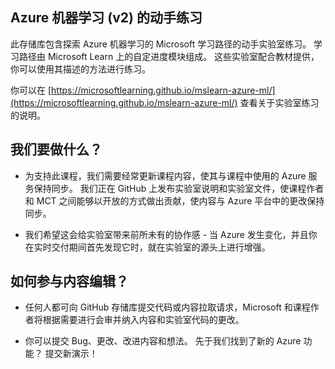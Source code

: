 ## Azure 机器学习 (v2) 的动手练习

此存储库包含探索 Azure 机器学习的 Microsoft 学习路径的动手实验室练习。 学习路径由 Microsoft Learn 上的自定进度模块组成。 这些实验室配合教材提供，你可以使用其描述的方法进行练习。

你可以在 [https://microsoftlearning.github.io/mslearn-azure-ml/](https://microsoftlearning.github.io/mslearn-azure-ml/) 查看关于实验室练习的说明。

## 我们要做什么？

- 为支持此课程，我们需要经常更新课程内容，使其与课程中使用的 Azure 服务保持同步。  我们正在 GitHub 上发布实验室说明和实验室文件，使课程作者和 MCT 之间能够以开放的方式做出贡献，使内容与 Azure 平台中的更改保持同步。

- 我们希望这会给实验室带来前所未有的协作感 - 当 Azure 发生变化，并且你在实时交付期间首先发现它时，就在实验室的源头上进行增强。 

## 如何参与内容编辑？

- 任何人都可向 GitHub 存储库提交代码或内容拉取请求，Microsoft 和课程作者将根据需要进行会审并纳入内容和实验室代码的更改。

- 你可以提交 Bug、更改、改进内容和想法。  先于我们找到了新的 Azure 功能？  提交新演示！

